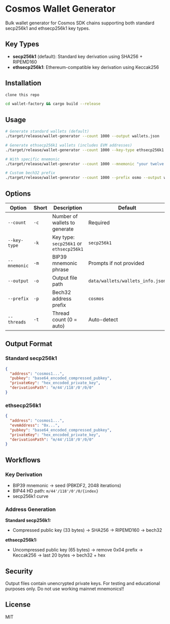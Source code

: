 # Cosmos Wallet Generator

Bulk wallet generator for Cosmos SDK chains supporting both standard secp256k1 and ethsecp256k1 key types.

## Key Types

- **secp256k1** (default): Standard key derivation using SHA256 + RIPEMD160
- **ethsecp256k1**: Ethereum-compatible key derivation using Keccak256

## Installation

```bash
clone this repo

cd wallet-factory && cargo build --release
```

## Usage

```bash
# Generate standard wallets (default)
./target/release/wallet-generator --count 1000 --output wallets.json

# Generate ethsecp256k1 wallets (includes EVM addresses)
./target/release/wallet-generator --count 1000 --key-type ethsecp256k1 --output wallets.json

# With specific mnemonic
./target/release/wallet-generator --count 1000 --mnemonic "your twelve word mnemonic phrase" --output wallets.json

# Custom bech32 prefix
./target/release/wallet-generator --count 1000 --prefix osmo --output wallets.json
```

## Options

| Option | Short | Description | Default |
|--------|-------|-------------|---------|
| `--count` | `-c` | Number of wallets to generate | Required |
| `--key-type` | `-k` | Key type: `secp256k1` or `ethsecp256k1` | `secp256k1` |
| `--mnemonic` | `-m` | BIP39 mnemonic phrase | Prompts if not provided |
| `--output` | `-o` | Output file path | `data/wallets/wallets_info.json` |
| `--prefix` | `-p` | Bech32 address prefix | `cosmos` |
| `--threads` | `-t` | Thread count (0 = auto) | Auto-detect |

## Output Format

### Standard secp256k1
```json
{
  "address": "cosmos1...",
  "pubkey": "base64_encoded_compressed_pubkey",
  "privateKey": "hex_encoded_private_key",
  "derivationPath": "m/44'/118'/0'/0/0"
}
```

### ethsecp256k1
```json
{
  "address": "cosmos1...",
  "evmAddress": "0x...",
  "pubkey": "base64_encoded_compressed_pubkey",
  "privateKey": "hex_encoded_private_key",
  "derivationPath": "m/44'/118'/0'/0/0"
}
```

## Workflows

### Key Derivation
- BIP39 mnemonic → seed (PBKDF2, 2048 iterations)
- BIP44 HD path: `m/44'/118'/0'/0/{index}`
- secp256k1 curve

### Address Generation

**Standard secp256k1:**
- Compressed public key (33 bytes) → SHA256 → RIPEMD160 → bech32

**ethsecp256k1:**
- Uncompressed public key (65 bytes) → remove 0x04 prefix → Keccak256 → last 20 bytes → bech32 + hex

## Security

Output files contain unencrypted private keys. For testing and educational purposes only. Do not use working mainnet mnemonics!!

## License

MIT
